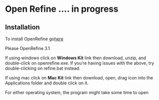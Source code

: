 # Open Refine .... in progress

## Installation

To install OpenRefine go[here](http://openrefine.org/download.html)

Please OpenRefine 3.1

If using windows click on **Windows Kit** link then download, unzip, and double-click on openrefine.exe. If you’re having issues with the above, try double-clicking on refine.bat instead.

If using mac click on **Mac Kit** link then download, open, drag icon into the Applications folder and double click on it.

For either operating system, the program might take some time to open



